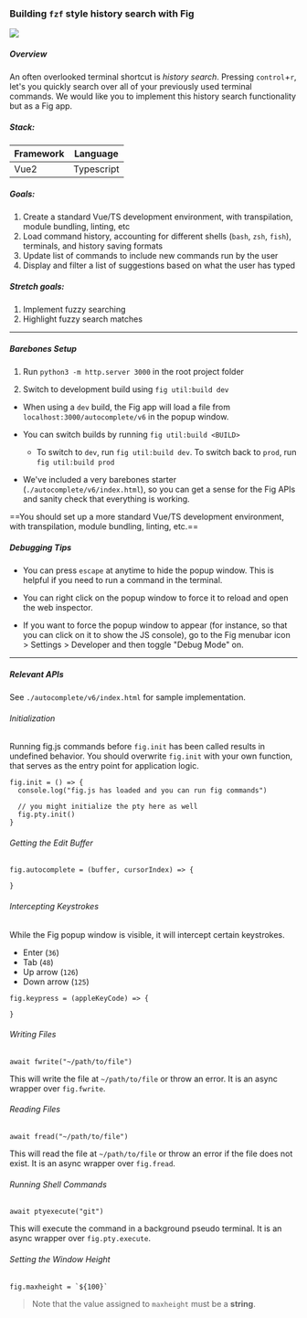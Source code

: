 ### Building `fzf` style history search with Fig

![](README.assets/fzf.png)

##### Overview

An often overlooked terminal shortcut is *history search*. Pressing `control`+`r`, let's you quickly search over all of your previously used terminal commands. We would like you to implement this history search functionality but as a Fig app.



##### Stack:

| Framework | Language   |
| --------- | ---------- |
| Vue2      | Typescript |



##### Goals:

1. Create a standard  Vue/TS development environment, with transpilation, module bundling, linting, etc 
2. Load command history, accounting for different shells (`bash`, `zsh`, `fish`), terminals, and history saving formats
3. Update list of commands to include new commands run by the user
4. Display and filter a list of suggestions based on what the user has typed

##### Stretch goals:

1. Implement fuzzy searching
2. Highlight fuzzy search matches

----



##### Barebones Setup

1. Run `python3 -m http.server 3000` in the root project folder

2. Switch to development build using  `fig util:build dev`

   

* When using a `dev` build, the Fig app will load a file from `localhost:3000/autocomplete/v6` in the popup window.

* You can switch builds by running `fig util:build <BUILD>`
  * To switch to `dev`, run `fig util:build dev`. To switch back to `prod`, run `fig util:build prod`

* We've included a very barebones starter (`./autocomplete/v6/index.html`), so you can get a sense for the Fig APIs and sanity check that everything is working. 

==You should set up a more standard Vue/TS development environment, with transpilation, module bundling, linting, etc.==

##### Debugging Tips

- You can press `escape` at anytime to hide the popup window. This is helpful if you need to run a command in the terminal.

- You can right click on the popup window to force it to reload and open the web inspector.

- If you want to force the popup window to appear (for instance, so that you can click on it to show the JS console), go to the Fig menubar icon  > Settings > Developer and then toggle "Debug Mode" on.

---



##### Relevant APIs

See `./autocomplete/v6/index.html` for sample implementation.



###### Initialization

Running fig.js commands before `fig.init` has been called results in undefined behavior. You should overwrite `fig.init` with your own function, that serves as the entry point for application logic.

```
fig.init = () => {
  console.log("fig.js has loaded and you can run fig commands")
  
  // you might initialize the pty here as well
  fig.pty.init()
}
```





###### Getting the Edit Buffer

```
fig.autocomplete = (buffer, cursorIndex) => {

}
```



###### Intercepting Keystrokes


While the Fig popup window is visible, it will intercept certain keystrokes.

- Enter  (`36`)
- Tab (`48`)
- Up arrow (`126`)
- Down arrow (`125`)

```
fig.keypress = (appleKeyCode) => {

}
```

###### Writing Files

```
await fwrite("~/path/to/file")
```

 This will write the file at `~/path/to/file` or throw an error. It is an async wrapper over `fig.fwrite`.

###### Reading Files

```
await fread("~/path/to/file")
```

 This will read the file at `~/path/to/file` or throw an error if the file does not exist. It is an async wrapper over `fig.fread`.

###### Running Shell Commands

```
await ptyexecute("git")
```

This will execute the command in a background pseudo terminal. It is an async wrapper over `fig.pty.execute`.

###### Setting the Window Height

```
fig.maxheight = `${100}`
```

> Note that the value assigned to `maxheight` must be a **string**.